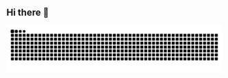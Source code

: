 ## Hi there 👋

<!--
**farhankamil/farhankamil** is a ✨ _special_ ✨ repository because its `README.md` (this file) appears on your GitHub profile.

Here are some ideas to get you started:

- 🔭 I’m currently working on ...
- 🌱 I’m currently learning ...
- 👯 I’m looking to collaborate on ...
- 🤔 I’m looking for help with ...
- 💬 Ask me about ...
- 📫 How to reach me: ...
- 😄 Pronouns: ...
- ⚡ Fun fact: ...
-->


<!-- Snake -->
<div align="center">
    
  ![snake gif](https://github.com/farhankamil/farhankamil/blob/output/github-snake-dark.svg)
</div>
